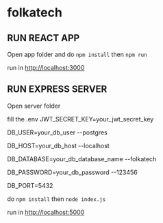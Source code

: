 # folkatech

## RUN REACT APP
Open app folder and do `npm install` then `npm run`

run in [http://localhost:3000](http://localhost:3000)

## RUN EXPRESS SERVER
Open server folder

fill the .env
JWT_SECRET_KEY=your_jwt_secret_key

DB_USER=your_db_user --postgres

DB_HOST=your_db_host --localhost

DB_DATABASE=your_db_database_name --folkatech

DB_PASSWORD=your_db_password --123456

DB_PORT=5432

do `npm install` then `node index.js`

run in [http://localhost:5000](http://localhost:5000)
